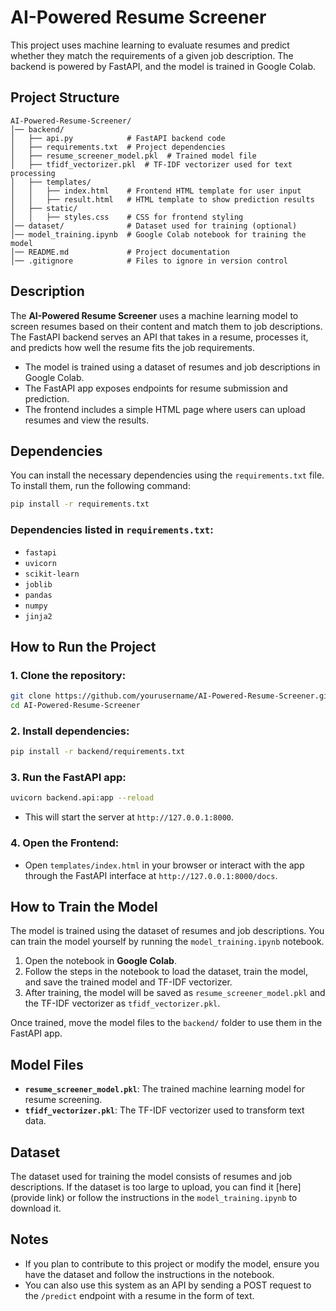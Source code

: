 
# AI-Powered Resume Screener

This project uses machine learning to evaluate resumes and predict whether they match the requirements of a given job description. The backend is powered by FastAPI, and the model is trained in Google Colab.

## Project Structure

```
AI-Powered-Resume-Screener/
│── backend/              
│   ├── api.py            # FastAPI backend code
│   ├── requirements.txt  # Project dependencies
│   ├── resume_screener_model.pkl  # Trained model file
│   ├── tfidf_vectorizer.pkl  # TF-IDF vectorizer used for text processing
│   ├── templates/        
│   │   ├── index.html    # Frontend HTML template for user input
│   │   ├── result.html   # HTML template to show prediction results
│   ├── static/           
│   │   ├── styles.css    # CSS for frontend styling
│── dataset/              # Dataset used for training (optional)
│── model_training.ipynb  # Google Colab notebook for training the model
│── README.md             # Project documentation
│── .gitignore            # Files to ignore in version control
```

## Description

The **AI-Powered Resume Screener** uses a machine learning model to screen resumes based on their content and match them to job descriptions. The FastAPI backend serves an API that takes in a resume, processes it, and predicts how well the resume fits the job requirements.

- The model is trained using a dataset of resumes and job descriptions in Google Colab.
- The FastAPI app exposes endpoints for resume submission and prediction.
- The frontend includes a simple HTML page where users can upload resumes and view the results.

## Dependencies

You can install the necessary dependencies using the `requirements.txt` file. To install them, run the following command:

```bash
pip install -r requirements.txt
```

### Dependencies listed in `requirements.txt`:
- `fastapi`
- `uvicorn`
- `scikit-learn`
- `joblib`
- `pandas`
- `numpy`
- `jinja2`

## How to Run the Project

### 1. Clone the repository:

```bash
git clone https://github.com/yourusername/AI-Powered-Resume-Screener.git
cd AI-Powered-Resume-Screener
```

### 2. Install dependencies:

```bash
pip install -r backend/requirements.txt
```

### 3. Run the FastAPI app:

```bash
uvicorn backend.api:app --reload
```

- This will start the server at `http://127.0.0.1:8000`.

### 4. Open the Frontend:

- Open `templates/index.html` in your browser or interact with the app through the FastAPI interface at `http://127.0.0.1:8000/docs`.

## How to Train the Model

The model is trained using the dataset of resumes and job descriptions. You can train the model yourself by running the `model_training.ipynb` notebook.

1. Open the notebook in **Google Colab**.
2. Follow the steps in the notebook to load the dataset, train the model, and save the trained model and TF-IDF vectorizer.
3. After training, the model will be saved as `resume_screener_model.pkl` and the TF-IDF vectorizer as `tfidf_vectorizer.pkl`.

Once trained, move the model files to the `backend/` folder to use them in the FastAPI app.

## Model Files

- **`resume_screener_model.pkl`**: The trained machine learning model for resume screening.
- **`tfidf_vectorizer.pkl`**: The TF-IDF vectorizer used to transform text data.

## Dataset

The dataset used for training the model consists of resumes and job descriptions. If the dataset is too large to upload, you can find it [here](provide link) or follow the instructions in the `model_training.ipynb` to download it.

## Notes

- If you plan to contribute to this project or modify the model, ensure you have the dataset and follow the instructions in the notebook.
- You can also use this system as an API by sending a POST request to the `/predict` endpoint with a resume in the form of text.
